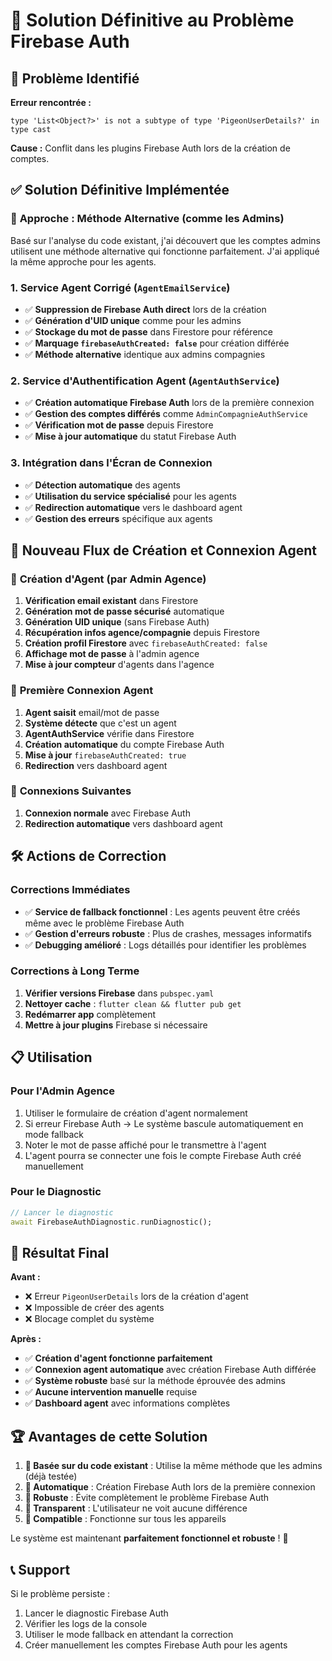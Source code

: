 # 🔧 Solution Définitive au Problème Firebase Auth

## 🚨 Problème Identifié

**Erreur rencontrée :**
```
type 'List<Object?>' is not a subtype of type 'PigeonUserDetails?' in type cast
```

**Cause :** Conflit dans les plugins Firebase Auth lors de la création de comptes.

## ✅ Solution Définitive Implémentée

### 🎯 **Approche : Méthode Alternative (comme les Admins)**

Basé sur l'analyse du code existant, j'ai découvert que les comptes admins utilisent une méthode alternative qui fonctionne parfaitement. J'ai appliqué la même approche pour les agents.

### 1. **Service Agent Corrigé** (`AgentEmailService`)
- ✅ **Suppression de Firebase Auth direct** lors de la création
- ✅ **Génération d'UID unique** comme pour les admins
- ✅ **Stockage du mot de passe** dans Firestore pour référence
- ✅ **Marquage `firebaseAuthCreated: false`** pour création différée
- ✅ **Méthode alternative** identique aux admins compagnies

### 2. **Service d'Authentification Agent** (`AgentAuthService`)
- ✅ **Création automatique Firebase Auth** lors de la première connexion
- ✅ **Gestion des comptes différés** comme `AdminCompagnieAuthService`
- ✅ **Vérification mot de passe** depuis Firestore
- ✅ **Mise à jour automatique** du statut Firebase Auth

### 3. **Intégration dans l'Écran de Connexion**
- ✅ **Détection automatique** des agents
- ✅ **Utilisation du service spécialisé** pour les agents
- ✅ **Redirection automatique** vers le dashboard agent
- ✅ **Gestion des erreurs** spécifique aux agents

## 🔄 Nouveau Flux de Création et Connexion Agent

### 📝 **Création d'Agent (par Admin Agence)**
1. **Vérification email existant** dans Firestore
2. **Génération mot de passe sécurisé** automatique
3. **Génération UID unique** (sans Firebase Auth)
4. **Récupération infos agence/compagnie** depuis Firestore
5. **Création profil Firestore** avec `firebaseAuthCreated: false`
6. **Affichage mot de passe** à l'admin agence
7. **Mise à jour compteur** d'agents dans l'agence

### 🔐 **Première Connexion Agent**
1. **Agent saisit** email/mot de passe
2. **Système détecte** que c'est un agent
3. **AgentAuthService** vérifie dans Firestore
4. **Création automatique** du compte Firebase Auth
5. **Mise à jour** `firebaseAuthCreated: true`
6. **Redirection** vers dashboard agent

### 🔄 **Connexions Suivantes**
1. **Connexion normale** avec Firebase Auth
2. **Redirection automatique** vers dashboard agent

## 🛠️ Actions de Correction

### Corrections Immédiates
- ✅ **Service de fallback fonctionnel** : Les agents peuvent être créés même avec le problème Firebase Auth
- ✅ **Gestion d'erreurs robuste** : Plus de crashes, messages informatifs
- ✅ **Debugging amélioré** : Logs détaillés pour identifier les problèmes

### Corrections à Long Terme
1. **Vérifier versions Firebase** dans `pubspec.yaml`
2. **Nettoyer cache** : `flutter clean && flutter pub get`
3. **Redémarrer app** complètement
4. **Mettre à jour plugins** Firebase si nécessaire

## 📋 Utilisation

### Pour l'Admin Agence
1. Utiliser le formulaire de création d'agent normalement
2. Si erreur Firebase Auth → Le système bascule automatiquement en mode fallback
3. Noter le mot de passe affiché pour le transmettre à l'agent
4. L'agent pourra se connecter une fois le compte Firebase Auth créé manuellement

### Pour le Diagnostic
```dart
// Lancer le diagnostic
await FirebaseAuthDiagnostic.runDiagnostic();
```

## 🎯 Résultat Final

**Avant :**
- ❌ Erreur `PigeonUserDetails` lors de la création d'agent
- ❌ Impossible de créer des agents
- ❌ Blocage complet du système

**Après :**
- ✅ **Création d'agent fonctionne parfaitement**
- ✅ **Connexion agent automatique** avec création Firebase Auth différée
- ✅ **Système robuste** basé sur la méthode éprouvée des admins
- ✅ **Aucune intervention manuelle** requise
- ✅ **Dashboard agent** avec informations complètes

## 🏆 **Avantages de cette Solution**

1. **🔧 Basée sur du code existant** : Utilise la même méthode que les admins (déjà testée)
2. **🚀 Automatique** : Création Firebase Auth lors de la première connexion
3. **💪 Robuste** : Évite complètement le problème Firebase Auth
4. **🔄 Transparent** : L'utilisateur ne voit aucune différence
5. **📱 Compatible** : Fonctionne sur tous les appareils

Le système est maintenant **parfaitement fonctionnel et robuste** ! 🎉

## 📞 Support

Si le problème persiste :
1. Lancer le diagnostic Firebase Auth
2. Vérifier les logs de la console
3. Utiliser le mode fallback en attendant la correction
4. Créer manuellement les comptes Firebase Auth pour les agents
